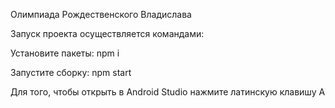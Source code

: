 Олимпиада Рождественского Владислава

Запуск проекта осуществляется командами:

Установите пакеты: npm i

Запустите сборку: npm start

Для того, чтобы открыть в Android Studio нажмите латинскую клавишу A
